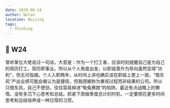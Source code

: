 ```yaml
---
date: 2020-06-14
author: Nolan
location: Beijing
tags:
  - Thinking
---
```


## 🧠 W24

曾听某位大佬说过一句话，大意是：作为一个打工者，应该时刻提醒自己是为自己的简历打工，简历即事业。所以从个人角度出发，以职级晋升为导向虽然显得“功利”，但无可指摘。个人入职两年，从时间上讲也确实该在职级上更上一层。“借东风”产出业绩可能会被认为是捷径，但我团被称为重视过程而非结果的公司。所以只借东风，自己不使劲，往往容易掉进“龟兔赛跑”的陷阱。最近有点战略上的懒惰，没有多沉下心思考和总结。抓紧下周做季度总计的时机，一定要把花更多时间思考和总结培养成一种日常的习惯。



